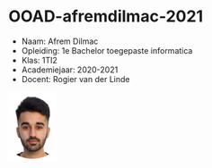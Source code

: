 # OOAD-afremdilmac-2021

* Naam: Afrem Dilmac
* Opleiding: 1e Bachelor toegepaste informatica
* Klas: 1TI2
* Academiejaar: 2020-2021
* Docent: Rogier van der Linde

<img src="https://github.com/AfremDilmac/OOAD-afremdilmac-2021/blob/main/Photo%20.PNG">